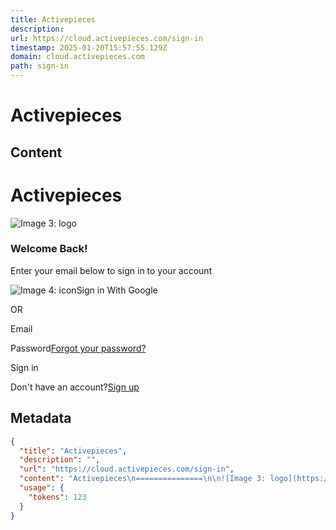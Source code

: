 ```yaml
---
title: Activepieces
description: 
url: https://cloud.activepieces.com/sign-in
timestamp: 2025-01-20T15:57:55.129Z
domain: cloud.activepieces.com
path: sign-in
---
```


# Activepieces



## Content

Activepieces
===============

![Image 3: logo](https://cdn.activepieces.com/brand/full-logo.png)

### Welcome Back!

Enter your email below to sign in to your account

![Image 4: icon](blob:https://cloud.activepieces.com/4526aafc014da0e6281b561d0e2c98a3)Sign in With Google

OR

Email

Password[Forgot your password?](https://cloud.activepieces.com/forget-password)

Sign in

Don't have an account?[Sign up](https://cloud.activepieces.com/sign-up)

## Metadata

```json
{
  "title": "Activepieces",
  "description": "",
  "url": "https://cloud.activepieces.com/sign-in",
  "content": "Activepieces\n===============\n\n![Image 3: logo](https://cdn.activepieces.com/brand/full-logo.png)\n\n### Welcome Back!\n\nEnter your email below to sign in to your account\n\n![Image 4: icon](blob:https://cloud.activepieces.com/4526aafc014da0e6281b561d0e2c98a3)Sign in With Google\n\nOR\n\nEmail\n\nPassword[Forgot your password?](https://cloud.activepieces.com/forget-password)\n\nSign in\n\nDon't have an account?[Sign up](https://cloud.activepieces.com/sign-up)",
  "usage": {
    "tokens": 123
  }
}
```
